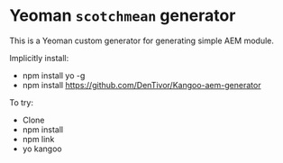 Yeoman `scotchmean` generator
=======================

This is a Yeoman custom generator for generating simple AEM module.

Implicitly install:

* npm install yo -g
* npm install https://github.com/DenTivor/Kangoo-aem-generator

To try:

* Clone
* npm install
* npm link
* yo kangoo

